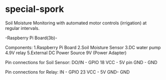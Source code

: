 # special-spork
Soil Moisture Monitoring with automated motor controls (irrigation) at regular intervals.

-Raspberry Pi Board(3b)-

Components:
  1.Raspberry Pi Board
  2.Soil Moisture Sensor
  3.DC water pump
  4.9V relay
  5.External DC Power Source 9V (Power Adapter)
  
Pin connections for Soil Sensor:
   DO/IN - GPIO 18 
   VCC - 5V pin
   GND - GND

Pin connections for Relay:
  IN - GPIO 23
  VCC - 5V
  GND- GND
  
 
  
  
 

  

  
  
